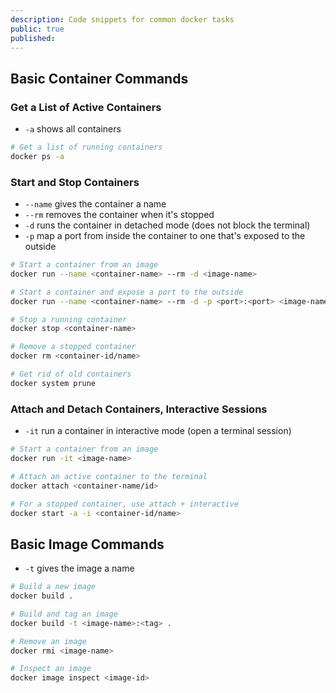 ```yaml
---
description: Code snippets for common docker tasks
public: true
published:
---
```

## Basic Container Commands

### Get a List of Active Containers
-   `-a` shows all containers

```bash
# Get a list of running containers
docker ps -a
```

### Start and Stop Containers
-   `--name` gives the container a name
-   `--rm` removes the container when it's stopped
-   `-d` runs the container in detached mode (does not block the terminal)
-   `-p` map a port from inside the container to one that's exposed to the outside

```bash
# Start a container from an image
docker run --name <container-name> --rm -d <image-name>

# Start a container and expose a port to the outside
docker run --name <container-name> --rm -d -p <port>:<port> <image-name>

# Stop a running container
docker stop <container-name> 

# Remove a stopped container
docker rm <container-id/name>

# Get rid of old containers
docker system prune
```

### Attach and Detach Containers, Interactive Sessions

-   `-it` run a container in interactive mode (open a terminal session)

```bash
# Start a container from an image
docker run -it <image-name>

# Attach an active container to the terminal
docker attach <container-name/id>

# For a stopped container, use attach + interactive
docker start -a -i <container-id/name>
```

## Basic Image Commands

-   `-t` gives the image a name

```bash
# Build a new image
docker build .

# Build and tag an image
docker build -t <image-name>:<tag> .

# Remove an image 
docker rmi <image-name>

# Inspect an image
docker image inspect <image-id>
```


